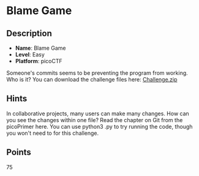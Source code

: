 # Blame Game
## Description
- **Name**: Blame Game
- **Level**: Easy
- **Platform**: picoCTF

Someone's commits seems to be preventing the program from working. Who is it?
You can download the challenge files here: [Challenge.zip](./challenge.zip)

## Hints
In collaborative projects, many users can make many changes. How can you see the changes within one file?
Read the chapter on Git from the picoPrimer here.
You can use python3 <file>.py to try running the code, though you won't need to for this challenge.

## Points
75
